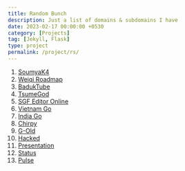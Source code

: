 ```yaml
---
title: Random Bunch
description: Just a list of domains & subdomains I have
date: 2023-02-17 00:00:00 +0530
category: [Projects]
tag: [Jekyll, Flask]
type: project 
permalink: /project/rs/
---
```


1. [SoumyaK4](https://soumyak4.in)
2. [Weiqi Roadmap](https://weiqi.soumyak4.in)
3. [BadukTube](https://baduktube.soumyak4.in)
4. [TsumeGod](https://tsumegod.soumyak4.in)
5. [SGF Editor Online](https://sgf.soumyak4.in/)
6. [Vietnam Go](https://viet-go.soumyak4.in)
7. [India Go](https://aigp.soumyak4.in)
8. [Chirpy](https://chirpy.soumyak4.in)
9. [G-Old](https://g-old.soumyak4.in)
10. [Hacked](https://hacked.soumyak4.in)
11. [Presentation](https://slides.soumyak4.in)
12. [Status](https://status.soumyak4.in)
13. [Pulse](https://pulse.soumyak4.in)
<!-- 14. [Baduk Lectures](https://baduklectures.soumyak4.in)
15. [GMB](https://gmb.soumyak4.in)

<a href="upi://pay?pa=7890121584@axisbank&pn=SoumyaK4&am=30000.00&cu=INR&tn=Salary">30K INR</a> -->